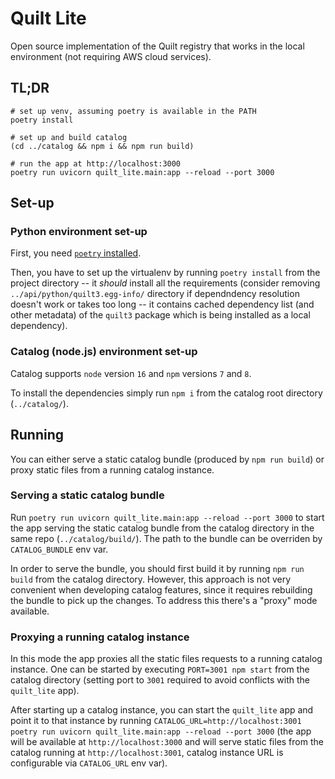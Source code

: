 # Quilt Lite

Open source implementation of the Quilt registry that works in the local
environment (not requiring AWS cloud services).

## TL;DR

```shell
# set up venv, assuming poetry is available in the PATH
poetry install

# set up and build catalog
(cd ../catalog && npm i && npm run build)

# run the app at http://localhost:3000
poetry run uvicorn quilt_lite.main:app --reload --port 3000
```

## Set-up

### Python environment set-up

First, you need [`poetry` installed](https://python-poetry.org/docs/#installation).

Then, you have to set up the virtualenv by running `poetry install` from the
project directory -- it *should* install all the requirements
(consider removing `../api/python/quilt3.egg-info/` directory if dependndency
resolution doesn't work or takes too long -- it contains cached dependency list
(and other metadata) of the `quilt3` package which is being installed as a local
dependency).

### Catalog (node.js) environment set-up

Catalog supports `node` version `16` and `npm` versions `7` and `8`.

To install the dependencies simply run `npm i` from the catalog root directory
(`../catalog/`).

## Running

You can either serve a static catalog bundle (produced by `npm run build`) or
proxy static files from a running catalog instance.

### Serving a static catalog bundle

Run `poetry run uvicorn quilt_lite.main:app --reload --port 3000` to start the
app serving the static catalog bundle from the catalog directory in the same
repo (`../catalog/build/`). The path to the bundle can be overriden by
`CATALOG_BUNDLE` env var.

In order to serve the bundle, you should first build it by running
`npm run build` from the catalog directory. However, this approach is not very
convenient when developing catalog features, since it requires rebuilding the
bundle to pick up the changes. To address this there's a "proxy" mode available.

### Proxying a running catalog instance

In this mode the app proxies all the static files requests to a running catalog
instance. One can be started by executing `PORT=3001 npm start` from the catalog
directory (setting port to `3001` required to avoid conflicts with the
`quilt_lite` app).

After starting up a catalog instance, you can start the `quilt_lite` app and
point it to that instance by running
`CATALOG_URL=http://localhost:3001 poetry run uvicorn quilt_lite.main:app --reload --port 3000`
(the app will be available at `http://localhost:3000` and will serve static
files from the catalog running at `http://localhost:3001`, catalog instance URL
is configurable via `CATALOG_URL` env var).
